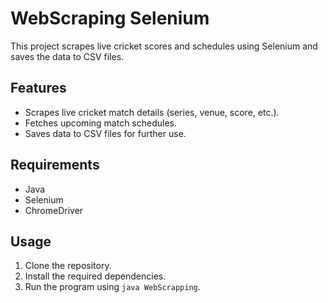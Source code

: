 # WebScraping Selenium

This project scrapes live cricket scores and schedules using Selenium and saves the data to CSV files.

## Features

- Scrapes live cricket match details (series, venue, score, etc.).
- Fetches upcoming match schedules.
- Saves data to CSV files for further use.

## Requirements

- Java
- Selenium
- ChromeDriver

## Usage

1. Clone the repository.
2. Install the required dependencies.
3. Run the program using `java WebScrapping`.
